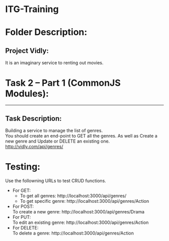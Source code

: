 # ITG-Training

# Folder Description:

## Project Vidly:  
It is an imaginary service to renting out movies.

# Task 2 – Part 1 (CommonJS Modules):
---

## Task Description:

Building a service to manage the list of genres.  
You should create an end-point to GET all the genres. As well as Create a new genre and Update or DELETE an existing one.  
http://vidly.com/api/genres/

# Testing:

Use the followning URLs to test CRUD functions.

- For GET:  
  - To get all genres: http://localhost:3000/api/genres/
  - To get specific genre: http://localhost:3000/api/genres/Action
- For POST:  
To create a new genre: http://localhost:3000/api/genres/Drama
- For PUT:  
To edit an existing genre: http://localhost:3000/api/genres/Action
- For DELETE:  
To delete a genre: http://localhost:3000/api/genres/Action